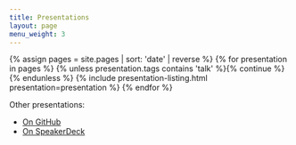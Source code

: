 ```yaml
---
title: Presentations
layout: page
menu_weight: 3
---
```


<section class="presentation-list">
  {% assign pages = site.pages | sort: 'date' | reverse %}
  {% for presentation in pages %}
    {% unless presentation.tags contains 'talk' %}{% continue %}{% endunless %}
    {% include presentation-listing.html presentation=presentation %}
  {% endfor %}
</section>

Other presentations:

- [On GitHub](https://github.com/slogsdon?page=1&tab=repositories&utf8=%E2%9C%93&q=presentation)
- [On SpeakerDeck](https://speakerdeck.com/slogsdon)
